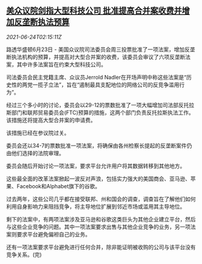 <!--1624501862000-->
[美众议院剑指大型科技公司 批准提高合并案收费并增加反垄断执法预算](https://cn.reuters.com/article/us-house-tech-giants-0624-idCNKCS2E007C)
------

<div><i>2021-06-24T02:15:11Z</i></div><p>路透华盛顿6月23日 - 美国众议院司法委员会周三投票批准了一项法案，增加反垄断执法机构的预算，并提高对大型合并案的收费，该委员会审议了六项反垄断法案，其中许多法案旨在约束大型科技公司。</p><p>司法委员会民主党籍主席、众议员Jerrold Nadler在开场声明中称这些法案是“历史性的两党一揽子立法”，旨在“遏制最具支配地位的网络公司的反竞争滥用行为”。</p><p>经过三个多小时的讨论，委员会以29-12的票数批准了一项大幅增加司法部反托拉斯部门和联邦贸易委员会(FTC)预算的措施，这两个部门负责反托拉斯执法工作。该措施还将提高大型合并案的申请费。</p><p>该措施已经在参议院过关。</p><p>委员会还以34-7的票数批准一项法案，将确保由各州检察长提起的反垄断案件仍由他们选择的法院审理。</p><p>委员会随后开始讨论一项法案，要求平台允许用户将其数据转移到其他地方。</p><p>这些最全面的改革法案掀起一波反对声浪，包括实力强大的美国商会、亚马逊、苹果、Facebook和Alphabet旗下的谷歌。</p><p>过去两年，这些公司几乎都在接受联邦、州和国会的调查，调查旨在了解他们如何利用自身影响力来阻挡竞争，将主导地位扩展到邻近市场或滥用其主导地位。</p><p>剩下的法案中，有两项法案涉及亚马逊和谷歌这类巨头为其他企业建立平台，然后与这些企业竞争的问题。其中一项法案要求出售与其他企业竞争的业务，另一项法案则要求平台避免偏袒自己的业务。</p><p>还有一项法案要求平台避免进行任何合并，除非能证明被收购的公司与该平台没有竞争关系。(完)</p>
